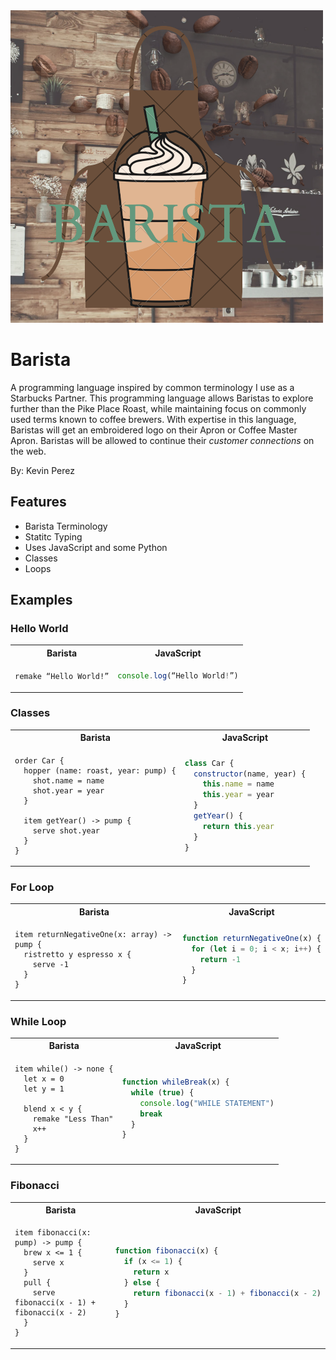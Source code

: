 <img src=./docs/barista.png width="500" height="500">

# Barista

A programming language inspired by common terminology I use as a Starbucks Partner. This programming language allows Baristas to explore further than the Pike Place Roast, while maintaining focus on commonly used terms known to coffee brewers. With expertise in this language, Baristas will get an embroidered logo on their Apron or Coffee Master Apron. Baristas will be allowed to continue their _customer connections_ on the web.

By: Kevin Perez

## Features

- Barista Terminology
- Statitc Typing
- Uses JavaScript and some Python
- Classes
- Loops

## Examples

### Hello World

<table>
<tr> <th>Barista</th><th>JavaScript</th><tr>
</tr>
<td>

```
remake “Hello World!”
```

</td>
<td>

```javascript
console.log(“Hello World!”)
```

</td>
</table>

### Classes

<table>
<tr> <th>Barista</th><th>JavaScript</th><tr>
</tr>
<td>

```
order Car {
  hopper (name: roast, year: pump) {
    shot.name = name
    shot.year = year
  }

  item getYear() -> pump {
    serve shot.year
  }
}
```

</td>
<td>

```javascript
class Car {
  constructor(name, year) {
    this.name = name
    this.year = year
  }
  getYear() {
    return this.year
  }
}
```

</td>
</table>

### For Loop

<table>
<tr> <th>Barista</th><th>JavaScript</th><tr>
</tr>
<td>

```
item returnNegativeOne(x: array) -> pump {
  ristretto y espresso x {
    serve -1
  }
}
```

</td>
<td>

```javascript
function returnNegativeOne(x) {
  for (let i = 0; i < x; i++) {
    return -1
  }
}
```

</td>
</table>

### While Loop

<table>
<tr> <th>Barista</th><th>JavaScript</th><tr>
</tr>
<td>

```
item while() -> none {
  let x = 0
  let y = 1

  blend x < y {
    remake "Less Than"
    x++
  }
}
```

</td>
<td>

```javascript
function whileBreak(x) {
  while (true) {
    console.log("WHILE STATEMENT")
    break
  }
}
```

</td>
</table>

### Fibonacci

<table>
<tr> <th>Barista</th><th>JavaScript</th><tr>
</tr>
<td>

```
item fibonacci(x: pump) -> pump {
  brew x <= 1 {
    serve x
  }
  pull {
    serve fibonacci(x - 1) + fibonacci(x - 2)
  }
}
```

</td>
<td>

```javascript
function fibonacci(x) {
  if (x <= 1) {
    return x
  } else {
    return fibonacci(x - 1) + fibonacci(x - 2)
  }
}
```

</td>
</table>
